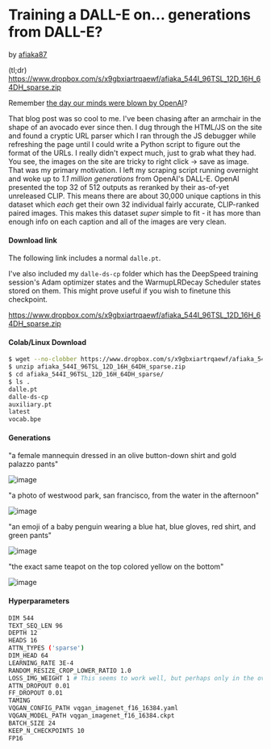 # Training a DALL-E on... generations from DALL-E?

by [afiaka87](https://github.com/afiaka87)

(tl;dr) https://www.dropbox.com/s/x9gbxiartrqaewf/afiaka_544I_96TSL_12D_16H_64DH_sparse.zip

Remember [the day our minds were blown by OpenAI](https://openai.com/blog/dall-e/)? 

That blog post was so cool to me. I've been chasing after an armchair in the shape of an avocado ever since then. 
I dug through the HTML/JS on the site and found a cryptic URL parser which I ran through the JS debugger while refreshing the page until I could write a Python script to figure out the format of the URLs. 
I really didn't expect much, just to grab what they had. You see, the images on the site are tricky to right click -> save as image. That was my primary motivation. 
I left my scraping script running overnight and woke up to *1.1 million generations* from OpenAI's DALL-E. OpenAI presented the top 32 of 512 outputs as reranked by their as-of-yet unreleased CLIP. This means there are about 30,000 unique captions in this dataset which _each_ get their own 32 individual fairly accurate, CLIP-ranked paired images. This makes this dataset _super_ simple to fit - it has more than enough info on each caption and all of the images are very clean. 

#### Download link
The following link includes a normal `dalle.pt`.

I've also included my `dalle-ds-cp` folder which has the DeepSpeed training session's Adam optimizer states and the WarmupLRDecay Scheduler states stored on them. This might prove useful if you wish to finetune this checkpoint. 

https://www.dropbox.com/s/x9gbxiartrqaewf/afiaka_544I_96TSL_12D_16H_64DH_sparse.zip

#### Colab/Linux Download
```sh
$ wget --no-clobber https://www.dropbox.com/s/x9gbxiartrqaewf/afiaka_544I_96TSL_12D_16H_64DH_sparse.zip
$ unzip afiaka_544I_96TSL_12D_16H_64DH_sparse.zip
$ cd afiaka_544I_96TSL_12D_16H_64DH_sparse/ 
$ ls . 
dalle.pt
dalle-ds-cp
auxiliary.pt
latest
vocab.bpe
```

#### Generations

"a female mannequin dressed in an olive button-down shirt and gold palazzo pants"

![image](https://github.com/robvanvolt/DALLE-models/blob/0507632824d38417ff0c40bbb5c37a4858c56afe/models/taming_transformer/16L_64HD_16H_544I_96T_dalleblog_5E/generations/mannequin.png)

"a photo of westwood park, san francisco, from the water in the afternoon"

![image](https://github.com/robvanvolt/DALLE-models/blob/0507632824d38417ff0c40bbb5c37a4858c56afe/models/taming_transformer/16L_64HD_16H_544I_96T_dalleblog_5E/generations/photo.png)

"an emoji of a baby penguin wearing a blue hat, blue gloves, red shirt, and green pants"

![image](https://github.com/robvanvolt/DALLE-models/blob/0507632824d38417ff0c40bbb5c37a4858c56afe/models/taming_transformer/16L_64HD_16H_544I_96T_dalleblog_5E/generations/conceptual.png)

"the exact same teapot on the top colored yellow on the bottom"

![image](https://github.com/robvanvolt/DALLE-models/blob/0507632824d38417ff0c40bbb5c37a4858c56afe/models/taming_transformer/16L_64HD_16H_544I_96T_dalleblog_5E/generations/style_transfer.png)


#### Hyperparameters 

```sh
DIM 544 
TEXT_SEQ_LEN 96 
DEPTH 12 
HEADS 16 
ATTN_TYPES ('sparse')
DIM_HEAD 64 
LEARNING_RATE 3E-4 
RANDOM_RESIZE_CROP_LOWER_RATIO 1.0 
LOSS_IMG_WEIGHT 1 # This seems to work well, but perhaps only in the overfitting regime where your captions are _very_ clean
ATTN_DROPOUT 0.01 
FF_DROPOUT 0.01 
TAMING 
VQGAN_CONFIG_PATH vqgan_imagenet_f16_16384.yaml 
VQGAN_MODEL_PATH vqgan_imagenet_f16_16384.ckpt 
BATCH_SIZE 24
KEEP_N_CHECKPOINTS 10 
FP16 
```